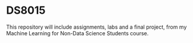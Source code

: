 # DS8015
This repository will include assignments, labs and a final project, from my Machine Learning for Non-Data Science Students course.
